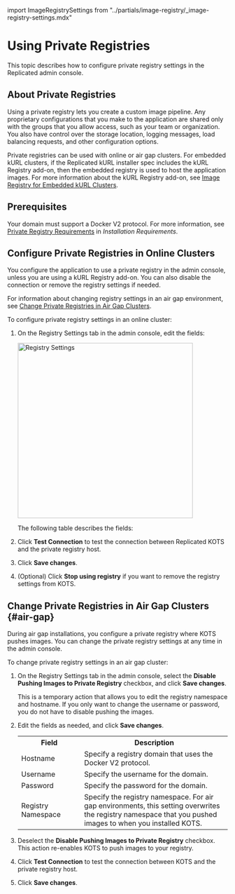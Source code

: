 import ImageRegistrySettings from "../partials/image-registry/_image-registry-settings.mdx"

# Using Private Registries

This topic describes how to configure private registry settings in the Replicated admin console.

## About Private Registries

Using a private registry lets you create a custom image pipeline. Any proprietary configurations that you make to the application are shared only with the groups that you allow access, such as your team or organization. You also have control over the storage location, logging messages, load balancing requests, and other configuration options.

Private registries can be used with online or air gap clusters. For embedded kURL clusters, if the Replicated kURL installer spec includes the kURL Registry add-on, then the embedded registry is used to host the application images. For more information about the kURL Registry add-on, see [Image Registry for Embedded kURL Clusters](image-registry-embedded-cluster).

## Prerequisites

Your domain must support a Docker V2 protocol. For more information, see [Private Registry Requirements](installing-general-requirements#private-registry-requirements) in _Installation Requirements_.

## Configure Private Registries in Online Clusters

You configure the application to use a private registry in the admin console, unless you are using a kURL Registry add-on. You can also disable the connection or remove the registry settings if needed.

For information about changing registry settings in an air gap environment, see [Change Private Registries in Air Gap Clusters](#air-gap).

To configure private registry settings in an online cluster:

1. On the Registry Settings tab in the admin console, edit the fields:
    
    <img src="/images/registry-settings.png" alt="Registry Settings" width="400"></img>

    The following table describes the fields:

    <ImageRegistrySettings/>

1. Click **Test Connection** to test the connection between Replicated KOTS and the private registry host.

1. Click **Save changes**.

1. (Optional) Click **Stop using registry** if you want to remove the registry settings from KOTS.

## Change Private Registries in Air Gap Clusters {#air-gap}

During air gap installations, you configure a private registry where KOTS pushes images. You can change the private registry settings at any time in the admin console.

To change private registry settings in an air gap cluster:

1. On the Registry Settings tab in the admin console, select the **Disable Pushing Images to Private Registry** checkbox, and click **Save changes**. 

   This is a temporary action that allows you to edit the registry namespace and hostname. If you only want to change the username or password, you do not have to disable pushing the images.

1. Edit the fields as needed, and click **Save changes**.

     <table>
      <tr>
        <th width="30%">Field</th>
        <th width="70%">Description</th>
      </tr>
      <tr>
        <td>Hostname</td>
        <td>Specify a registry domain that uses the Docker V2 protocol.</td>
      </tr>
      <tr>
        <td>Username</td>
        <td>Specify the username for the domain.</td>
      </tr>
      <tr>
        <td>Password</td>
        <td>Specify the password for the domain.</td>
      </tr>
      <tr>
        <td>Registry Namespace</td>
        <td>Specify the registry namespace. For air gap environments, this setting overwrites the registry namespace that you pushed images to when you installed KOTS.</td>
      </tr>
     </table>

1. Deselect the **Disable Pushing Images to Private Registry** checkbox. This action re-enables KOTS to push images to your registry.

1. Click **Test Connection** to test the connection between KOTS and the private registry host.

1. Click **Save changes**.